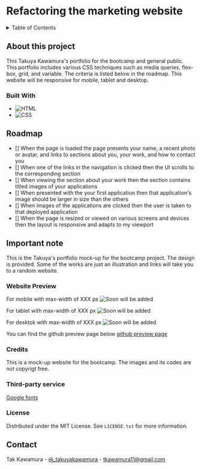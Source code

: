 # Refactoring the marketing website

<!-- ABOUT THE PROJECT -->

<!-- TABLE OF CONTENTS -->
<details>
  <summary>Table of Contents</summary>
  <ol>
    <li>
      <a href="#about-this-project">About this Project</a>
      <ul>
        <li><a href="#built-with">Built With</a></li>
      </ul>
    </li>
    <li><a href="#roadmap">Roadmap</a></li>
    <li><a href="#important-note">Important Note</a></li>
    <li><a href="#website-preview">Website Preview</a></li>
      <ul>
        <li><a href="#developer-note">Developer's note</a></li>
      </ul>
    <li><a href="#credits">Credits</a></li>
    <li><a href="#license">License</a></li>
    <li><a href="#contact">Contact</a></li>
  </ol>
</details>

## About this project

This Takuya Kawamura's portfolio for the bootcamp and general public. This portfolio includes various CSS techniques such as media queries, flex-box, grid, and variable. The criteria is listed below in the roadmap. This website will be responsive for mobile, tablet and desktop.

### Built With

- ![HTML]
- ![CSS]

## Roadmap

- [] When the page is loaded the page presents your name, a recent photo or avatar, and links to sections about you, your work, and how to contact you
- [] When one of the links in the navigation is clicked then the UI scrolls to the corresponding section
- [] When viewing the section about your work then the section contains titled images of your applications
- [] When presented with the your first application then that application's image should be larger in size than the others
- [] When images of the applications are clicked then the user is taken to that deployed application
- [] When the page is resized or viewed on various screens and devices then the layout is responsive and adapts to my viewport

## Important note

This is the Takuya's portfolio mock-up for the bootcamp project. The design is provided. Some of the works are just an illustration and links will take you to a random website.

### Website Preview

For mobile with max-width of XXX px
![Soon will be added](#)

For tablet with max-width of XXX px
![Soon will be added](#)

For desktok with max-width of XXX px
![Soon will be added](#)

You can find the github preview page below
[github preview page](https://sebecjeanluc.github.io/TakuyaKawamura_portfolio/)

### Credits

This is a mock-up website for the bootcamp. The images and its codes are not copyrigt free.

### Third-party service

[Google fonts](https://fonts.google.com/)

### License

Distributed under the MIT License. See `LICENSE.txt` for more information.

## Contact

Tak Kawamura - [@\_takuyakawamura](https://twitter.com/_takuyakawamura) - tkawamura11@gmail.com

<!-- MARKDOWN LINKS & IMAGES -->
<!-- https://www.markdownguide.org/basic-syntax/#reference-style-links -->

[HTML]: https://img.shields.io/badge/HTML-orange
[CSS]: https://img.shields.io/badge/CSS-blue
